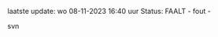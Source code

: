 laatste update: 
wo 08-11-2023 16:40   uur 
Status: FAALT - fout - 
<div class="service R">svn</div>